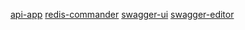 
[api-app](http://localhost:1323/)
[redis-commander](http://localhost:8080/)
[swagger-ui](http://localhost:8080/)
[swagger-editor](http://localhost:8080/)
